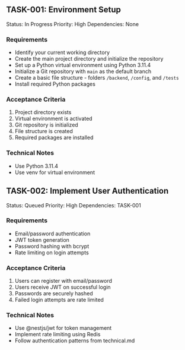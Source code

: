 ## TASK-001: Environment Setup

Status: In Progress
Priority: High
Dependencies: None

### Requirements

- Identify your current working directory
- Create the main project directory and initialize the repository 
- Set up a Python virtual environment using Python 3.11.4
- Initialize a Git repository with `main` as the default branch
- Create a basic file structure - folders `/backend`, `/config`, and `/tests`
- Install required Python packages

### Acceptance Criteria

1. Project directory exists
2. Virtual environment is activated
3. Git repository is initialized
4. File structure is created
5. Required packages are installed

### Technical Notes

- Use Python 3.11.4
- Use venv for virtual environment

## TASK-002: Implement User Authentication

Status: Queued
Priority: High
Dependencies: TASK-001

### Requirements

- Email/password authentication
- JWT token generation
- Password hashing with bcrypt
- Rate limiting on login attempts

### Acceptance Criteria

1. Users can register with email/password
2. Users receive JWT on successful login
3. Passwords are securely hashed
4. Failed login attempts are rate limited

### Technical Notes

- Use @nestjs/jwt for token management
- Implement rate limiting using Redis
- Follow authentication patterns from technical.md
